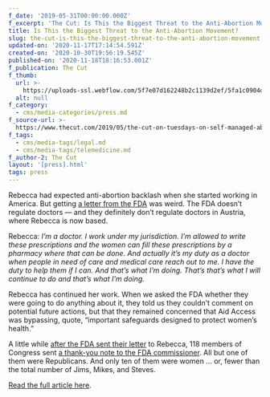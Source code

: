 ```yaml
---
f_date: '2019-05-31T00:00:00.000Z'
f_excerpt: 'The Cut: Is This the Biggest Threat to the Anti-Abortion Movement?'
title: Is This the Biggest Threat to the Anti-Abortion Movement?
slug: the-cut-is-this-the-biggest-threat-to-the-anti-abortion-movement
updated-on: '2020-11-17T17:14:54.591Z'
created-on: '2020-10-30T19:56:19.545Z'
published-on: '2020-11-18T18:16:53.001Z'
f_publication: The Cut
f_thumb:
  url: >-
    https://uploads-ssl.webflow.com/5f7e07d162248b2c1139d2ef/5fa1c0904d2eea5975c1fc73_The%20Cut-%20Is%20This%20the%20Biggest%20Threat%20to%20the%20Anti-Abortion%20Movement%3F.png
  alt: null
f_category:
  - cms/media-categories/press.md
f_source-url: >-
  https://www.thecut.com/2019/05/the-cut-on-tuesdays-on-self-managed-abortion.html#comments
f_tags:
  - cms/media-tags/legal.md
  - cms/media-tags/telemedicine.md
f_author-2: The Cut
layout: '[press].html'
tags: press
---
```


Rebecca had expected anti-abortion backlash when she started working in America. But getting [a letter from the FDA](https://www.fda.gov/inspections-compliance-enforcement-and-criminal-investigations/warning-letters/aidaccessorg-575658-03082019) was weird. The FDA doesn’t regulate doctors — and they definitely don’t regulate doctors in Austria, where Rebecca is now based.

Rebecca: _I’m a doctor. I work under my jurisdiction. I’m allowed to write these prescriptions and the women can fill these prescriptions by a pharmacy where that can be done. And actually it’s my duty as a doctor when people in need of care and medical care reach out to me. I have the duty to help them if I can. And that’s what I’m doing. That’s that’s what I will continue to do and that’s what I’m doing._

Rebecca has continued her work. When we asked the FDA whether they were going to do anything about it, they told us they couldn’t comment on potential future actions, but that they remained concerned that Aid Access was bypassing, quote, “important safeguards designed to protect women’s health.”

A little while [after the FDA sent their letter](https://www.motherjones.com/politics/2019/02/she-started-selling-abortion-pills-online-then-the-feds-showed-up/) to Rebecca, 118 members of Congress sent [a thank-you note to the FDA commissioner](https://www.alabamanews.net/wp-content/uploads/2019/05/Member-Letter-to-FDA-5.10.2019.pdf). All but one of them were Republicans. And only ten of them were women … or, fewer than the total number of Jims, Mikes, and Steves.

[Read the full article here](https://www.thecut.com/2019/05/the-cut-on-tuesdays-on-self-managed-abortion.html#comments).
